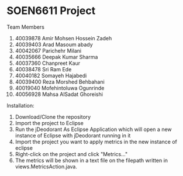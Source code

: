 # SOEN6611 Project

Team Members
1) 40039878 Amir Mohsen Hossein Zadeh
2) 40039403 Arad Masoum abady
3) 40042067 Parichehr Milani
4) 40035666 Deepak Kumar Sharma
5) 40037360 Chanpreet Kaur
6) 40038478 Sri Ram Ede
7) 40040182 Somayeh Hajabedi
8) 40039400 Reza Morshed Behbahani
9) 40019040 Mofehintoluwa Ogunrinde
10) 40056928 Mahsa AlSadat Ghoreishi

Installation:
1. Download/Clone the repository
2. Import the project to Eclipse
3. Run the jDeodorant As Eclipse Application which will open a new instance of Eclipse with jDeodorant running in it
4. Import the project you want to apply metrics in the new instance of eclipse
5. Right-click on the project and click "Metrics..."
6. The metrics will be shown in a text file on the filepath written in views.MetricsAction.java.

